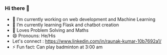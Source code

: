 ### Hi there 👋

- 🔭 I’m currently working on web development and Machine Learning
- 🌱 I’m currently learning Flask and chatbot creation
- 💬 Loves Problem Solving and Maths
- 😄 Pronouns: He/His
- Let's connect : https://www.linkedin.com/in/raunak-kumar-10b7692a1/
- ⚡ Fun fact: Can play badminton at 3:00 am

